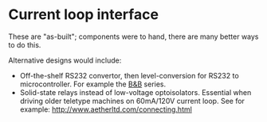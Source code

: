 # Current loop interface

These are "as-built"; components were to hand, there are many better ways to do this.

Alternative designs would include:

* Off-the-shelf RS232 convertor, then level-conversion for RS232 to microcontroller.  For example the [B&B](www.bb-elec.com/Products/Serial-Connectivity/Serial-Converters/Current-Loop-Converters.aspx) series.
* Solid-state relays instead of low-voltage optoisolators.  Essential when driving older teletype machines on 60mA/120V current loop. See for example: http://www.aetherltd.com/connecting.html



